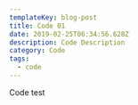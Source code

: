 ```yaml
---
templateKey: blog-post
title: Code 01
date: 2019-02-25T06:34:56.628Z
description: Code Description
category: Code
tags:
  - code
---
```

Code test